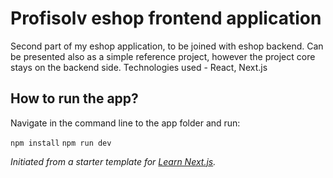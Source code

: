 # Profisolv eshop frontend application

Second part of my eshop application, to be joined with eshop backend. Can be presented also as a simple reference project, however the project core stays on the backend side.
Technologies used - React, Next.js

## How to run the app?

Navigate in the command line to the app folder and run:

`npm install`
`npm run dev`

_Initiated from a starter template for [Learn Next.js](https://nextjs.org/learn)._
